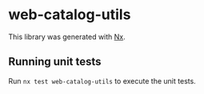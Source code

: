 # web-catalog-utils

This library was generated with [Nx](https://nx.dev).

## Running unit tests

Run `nx test web-catalog-utils` to execute the unit tests.
